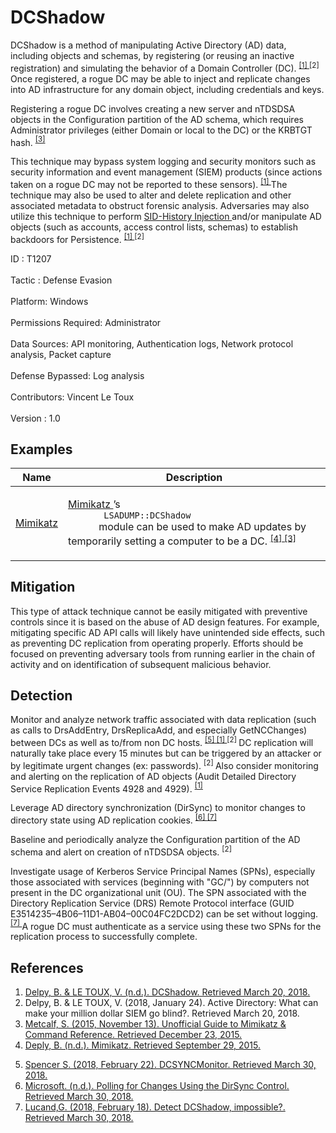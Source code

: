 <div class="container-fluid">
 <h1>
  DCShadow
 </h1>
 <div class="row">
  <div class="col-md-8 description-body">
   <p>
    DCShadow is a method of manipulating Active Directory (AD) data, including objects and schemas, by registering (or reusing an inactive registration) and simulating the behavior of a Domain Controller (DC).
    <span class="scite-citeref-number" data-reference="DCShadow Blog" id="scite-ref-1-a">
     <sup>
      <a aria-describedby="qtip-0" data-hasqtip="0" href="https://www.dcshadow.com/" target="_blank">
       [1]
      </a>
     </sup>
    </span>
    <span class="scite-citeref-number" data-reference="BlueHat DCShadow Jan 2018" id="scite-ref-2-a">
     <sup>
      [2]
     </sup>
    </span>
    Once registered, a rogue DC may be able to inject and replicate changes into AD infrastructure for any domain object, including credentials and keys.
   </p>
   <p>
    Registering a rogue DC involves creating a new server and nTDSDSA objects in the Configuration partition of the AD schema, which requires Administrator privileges (either Domain or local to the DC) or the KRBTGT hash.
    <span class="scite-citeref-number" data-reference="Adsecurity Mimikatz Guide" id="scite-ref-3-a">
     <sup>
      <a aria-describedby="qtip-2" data-hasqtip="2" href="https://adsecurity.org/?page_id=1821" target="_blank">
       [3]
      </a>
     </sup>
    </span>
   </p>
   <p>
    This technique may bypass system logging and security monitors such as security information and event management (SIEM) products (since actions taken on a rogue DC may not be reported to these sensors).
    <span class="scite-citeref-number" data-reference="DCShadow Blog" id="scite-ref-1-a">
     <sup>
      <a aria-describedby="qtip-0" data-hasqtip="0" href="https://www.dcshadow.com/" target="_blank">
       [1]
      </a>
     </sup>
    </span>
    The technique may also be used to alter and delete replication and other associated metadata to obstruct forensic analysis. Adversaries may also utilize this technique to perform
    <a href="https://attack.mitre.org/techniques/T1178">
     SID-History Injection
    </a>
    and/or manipulate AD objects (such as accounts, access control lists, schemas) to establish backdoors for Persistence.
    <span class="scite-citeref-number" data-reference="DCShadow Blog" id="scite-ref-1-a">
     <sup>
      <a aria-describedby="qtip-0" data-hasqtip="0" href="https://www.dcshadow.com/" target="_blank">
       [1]
      </a>
     </sup>
    </span>
    <span class="scite-citeref-number" data-reference="BlueHat DCShadow Jan 2018" id="scite-ref-2-a">
     <sup>
      [2]
     </sup>
    </span>
   </p>
  </div>
  <div class="col-md-4">
   <div class="card">
    <div class="card-body">
     <div class="card-data">
      <span class="h5 card-title">
       ID
      </span>
      : T1207
      <br/>
      <br/>
     </div>
     <div class="card-data">
      <span class="h5 card-title">
      </span>
     </div>
     <div class="card-data">
      <span class="h5 card-title">
       Tactic
      </span>
      : Defense Evasion
      <br/>
      <br/>
     </div>
     <div class="card-data">
      <span class="h5 card-title">
       Platform:
      </span>
      Windows
      <br/>
      <br/>
     </div>
     <div class="card-data">
      <span class="h5 card-title">
      </span>
     </div>
     <div class="card-data">
      <span class="h5 card-title">
       Permissions Required:
      </span>
      Administrator
      <br/>
      <br/>
     </div>
     <div class="card-data">
      <span class="h5 card-title">
      </span>
     </div>
     <div class="card-data">
      <span class="h5 card-title">
       Data Sources:
      </span>
      API monitoring, Authentication logs, Network protocol analysis, Packet capture
      <br/>
      <br/>
     </div>
     <div class="card-data">
      <span class="h5 card-title">
      </span>
     </div>
     <div class="card-data">
      <span class="h5 card-title">
      </span>
     </div>
     <div class="card-data">
      <span class="h5 card-title">
       Defense Bypassed:
      </span>
      Log analysis
      <br/>
      <br/>
     </div>
     <div class="card-data">
      <span class="h5 card-title">
      </span>
     </div>
     <div class="card-data">
      <span class="h5 card-title">
      </span>
     </div>
     <div class="card-data">
      <span class="h5 card-title">
      </span>
     </div>
     <div class="card-data">
      <span class="h5 card-title">
       Contributors:
      </span>
      Vincent Le Toux
      <br/>
      <br/>
     </div>
     <div class="card-data">
      <span class="h5 card-title">
       Version
      </span>
      : 1.0
     </div>
    </div>
   </div>
  </div>
 </div>
 <h2 class="pt-3" id="examples">
  Examples
 </h2>
 <table class="table table-bordered table-light mt-2">
  <thead>
   <tr>
    <th scope="col">
     Name
    </th>
    <th scope="col">
     Description
    </th>
   </tr>
  </thead>
  <tbody class="bg-white">
   <tr>
    <td>
     <a href="https://attack.mitre.org/software/S0002">
      Mimikatz
     </a>
    </td>
    <td>
     <p>
      <a href="https://attack.mitre.org/software/S0002">
       Mimikatz
      </a>
      ’s
      <code>
       LSADUMP::DCShadow
      </code>
      module can be used to make AD updates by temporarily setting a computer to be a DC.
      <span class="scite-citeref-number" data-reference="Deply Mimikatz" id="scite-ref-4-a" onclick="scrollToRef('scite-4')">
       <sup>
        <a aria-describedby="qtip-3" data-hasqtip="3" href="https://github.com/gentilkiwi/mimikatz" target="_blank">
         [4]
        </a>
       </sup>
      </span>
      <span class="scite-citeref-number" data-reference="Adsecurity Mimikatz Guide" id="scite-ref-3-a" onclick="scrollToRef('scite-3')">
       <sup>
        <a aria-describedby="qtip-2" data-hasqtip="2" href="https://adsecurity.org/?page_id=1821" target="_blank">
         [3]
        </a>
       </sup>
      </span>
     </p>
    </td>
   </tr>
  </tbody>
 </table>
 <h2 class="pt-3" id="mitigation">
  Mitigation
 </h2>
 <p>
  This type of attack technique cannot be easily mitigated with preventive controls since it is based on the abuse of AD design features. For example, mitigating specific AD API calls will likely have unintended side effects, such as preventing DC replication from operating properly. Efforts should be focused on preventing adversary tools from running earlier in the chain of activity and on identification of subsequent malicious behavior.
 </p>
 <h2 class="pt-3" id="detection">
  Detection
 </h2>
 <p>
  Monitor and analyze network traffic associated with data replication (such as calls to DrsAddEntry, DrsReplicaAdd, and especially GetNCChanges) between DCs as well as to/from non DC hosts.
  <span class="scite-citeref-number" data-reference="GitHub DCSYNCMonitor" id="scite-ref-5-a">
   <sup>
    <a aria-describedby="qtip-4" data-hasqtip="4" href="https://github.com/shellster/DCSYNCMonitor" target="_blank">
     [5]
    </a>
   </sup>
  </span>
  <span class="scite-citeref-number" data-reference="DCShadow Blog" id="scite-ref-1-a">
   <sup>
    <a aria-describedby="qtip-0" data-hasqtip="0" href="https://www.dcshadow.com/" target="_blank">
     [1]
    </a>
   </sup>
  </span>
  <span class="scite-citeref-number" data-reference="BlueHat DCShadow Jan 2018" id="scite-ref-2-a">
   <sup>
    [2]
   </sup>
  </span>
  DC replication will naturally take place every 15 minutes but can be triggered by an attacker or by legitimate urgent changes (ex: passwords).
  <span class="scite-citeref-number" data-reference="BlueHat DCShadow Jan 2018" id="scite-ref-2-a">
   <sup>
    [2]
   </sup>
  </span>
  Also consider monitoring and alerting on the replication of AD objects (Audit Detailed Directory Service Replication Events 4928 and 4929).
  <span class="scite-citeref-number" data-reference="DCShadow Blog" id="scite-ref-1-a">
   <sup>
    <a aria-describedby="qtip-0" data-hasqtip="0" href="https://www.dcshadow.com/" target="_blank">
     [1]
    </a>
   </sup>
  </span>
 </p>
 <p>
  Leverage AD directory synchronization (DirSync) to monitor changes to directory state using AD replication cookies.
  <span class="scite-citeref-number" data-reference="Microsoft DirSync" id="scite-ref-6-a">
   <sup>
    <a aria-describedby="qtip-5" data-hasqtip="5" href="https://msdn.microsoft.com/en-us/library/ms677626.aspx" target="_blank">
     [6]
    </a>
   </sup>
  </span>
  <span class="scite-citeref-number" data-reference="ADDSecurity DCShadow Feb 2018" id="scite-ref-7-a">
   <sup>
    <a aria-describedby="qtip-6" data-hasqtip="6" href="https://adds-security.blogspot.fr/2018/02/detecter-dcshadow-impossible.html" target="_blank">
     [7]
    </a>
   </sup>
  </span>
 </p>
 <p>
  Baseline and periodically analyze the Configuration partition of the AD schema and alert on creation of nTDSDSA objects.
  <span class="scite-citeref-number" data-reference="BlueHat DCShadow Jan 2018" id="scite-ref-2-a">
   <sup>
    [2]
   </sup>
  </span>
 </p>
 <p>
  Investigate usage of Kerberos Service Principal Names (SPNs), especially those associated with services (beginning with "GC/") by computers not present in the DC organizational unit (OU). The SPN associated with the Directory Replication Service (DRS) Remote Protocol interface (GUID E3514235–4B06–11D1-AB04–00C04FC2DCD2) can be set without logging.
  <span class="scite-citeref-number" data-reference="ADDSecurity DCShadow Feb 2018" id="scite-ref-7-a">
   <sup>
    <a aria-describedby="qtip-6" data-hasqtip="6" href="https://adds-security.blogspot.fr/2018/02/detecter-dcshadow-impossible.html" target="_blank">
     [7]
    </a>
   </sup>
  </span>
  A rogue DC must authenticate as a service using these two SPNs for the replication process to successfully complete.
 </p>
 <h2 class="pt-3" id="references">
  References
 </h2>
 <div class="row">
  <div class="col">
   <ol>
    <li>
     <span class="scite-citation" id="scite-1">
      <span class="scite-citation-text">
       <a class="external text" href="https://www.dcshadow.com/" name="scite-1" rel="nofollow" target="_blank">
        Delpy, B. &amp; LE TOUX, V. (n.d.). DCShadow. Retrieved March 20, 2018.
       </a>
      </span>
     </span>
    </li>
    <li>
     <span class="scite-citation" id="scite-2">
      <span class="scite-citation-text">
       Delpy, B. &amp; LE TOUX, V. (2018, January 24). Active Directory: What can make your million dollar SIEM go blind?. Retrieved March 20, 2018.
      </span>
     </span>
    </li>
    <li>
     <span class="scite-citation" id="scite-3">
      <span class="scite-citation-text">
       <a class="external text" href="https://adsecurity.org/?page_id=1821" name="scite-3" rel="nofollow" target="_blank">
        Metcalf, S. (2015, November 13). Unofficial Guide to Mimikatz &amp; Command Reference. Retrieved December 23, 2015.
       </a>
      </span>
     </span>
    </li>
    <li>
     <span class="scite-citation" id="scite-4">
      <span class="scite-citation-text">
       <a class="external text" href="https://github.com/gentilkiwi/mimikatz" name="scite-4" rel="nofollow" target="_blank">
        Deply, B. (n.d.). Mimikatz. Retrieved September 29, 2015.
       </a>
      </span>
     </span>
    </li>
   </ol>
  </div>
  <div class="col">
   <ol start="5.5">
    <li>
     <span class="scite-citation" id="scite-5">
      <span class="scite-citation-text">
       <a class="external text" href="https://github.com/shellster/DCSYNCMonitor" name="scite-5" rel="nofollow" target="_blank">
        Spencer S. (2018, February 22). DCSYNCMonitor. Retrieved March 30, 2018.
       </a>
      </span>
     </span>
    </li>
    <li>
     <span class="scite-citation" id="scite-6">
      <span class="scite-citation-text">
       <a class="external text" href="https://msdn.microsoft.com/en-us/library/ms677626.aspx" name="scite-6" rel="nofollow" target="_blank">
        Microsoft. (n.d.). Polling for Changes Using the DirSync Control. Retrieved March 30, 2018.
       </a>
      </span>
     </span>
    </li>
    <li>
     <span class="scite-citation" id="scite-7">
      <span class="scite-citation-text">
       <a class="external text" href="https://adds-security.blogspot.fr/2018/02/detecter-dcshadow-impossible.html" name="scite-7" rel="nofollow" target="_blank">
        Lucand,G. (2018, February 18). Detect DCShadow, impossible?. Retrieved March 30, 2018.
       </a>
      </span>
     </span>
    </li>
   </ol>
  </div>
 </div>
</div>
